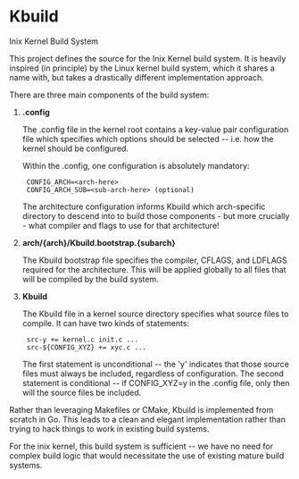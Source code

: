 # Kbuild
Inix Kernel Build System

This project defines the source for the Inix Kernel build system. It is heavily inspired (in principle)
by the Linux kernel build system, which it shares a name with, but takes a drastically different implementation
approach.

There are three main components of the build system:

1. **.config**


    The .config file in the kernel root contains a key-value pair configuration file which specifies which
    options should be selected -- i.e. how the kernel should be configured.

    Within the .config, one configuration is absolutely mandatory:

        CONFIG_ARCH=<arch-here>
        CONFIG_ARCH_SUB=<sub-arch-here> (optional)

    The architecture configuration informs Kbuild which arch-specific directory to descend into to build those
    components - but more crucially - what compiler and flags to use for that architecture!


2. **arch/{arch}/Kbuild.bootstrap.{subarch}**


    The Kbuild bootstrap file specifies the compiler, CFLAGS, and LDFLAGS required for the architecture. This
    will be applied globally to all files that will be compiled by the build system.

3. **Kbuild**


    The Kbuild file in a kernel source directory specifies what source files to compile. It can have two kinds
    of statements:

        src-y += kernel.c init.c ...
        src-${CONFIG_XYZ} += xyc.c ...

    The first statement is unconditional -- the 'y' indicates that those source files must always be included,
    regardless of configuration. The second statement is conditional -- if CONFIG_XYZ=y in the .config file,
    only then will the source files be included.


Rather than leveraging Makefiles or CMake, Kbuild is implemented from scratch in
Go. This leads to a clean and elegant implementation rather than trying to hack
things to work in existing build systems.

For the inix kernel, this build system is sufficient -- we have no need for complex
build logic that would necessitate the use of existing mature build systems.